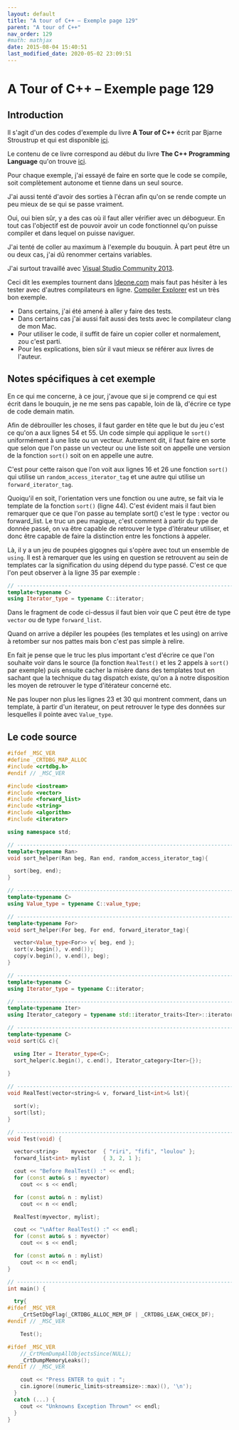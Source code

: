 ```yaml
---
layout: default
title: "A tour of C++ – Exemple page 129"
parent: "A tour of C++"
nav_order: 129
#math: mathjax
date: 2015-08-04 15:40:51
last_modified_date: 2020-05-02 23:09:51
---
```


# A Tour of C++ – Exemple page 129

## Introduction
Il s'agit d'un des codes d'exemple du livre **A Tour of C++** écrit par Bjarne Stroustrup et qui est disponible [ici](http://www.amazon.fr/Tour-C-Bjarne-Stroustrup/dp/0321958314/ref%3Dsr_1_1?ie=UTF8&qid=1416699327&sr=8-1&keywords=a+tour+of+c%2B%2B). 

Le contenu de ce livre correspond au début du livre **The C++ Programming Language** qu'on trouve [ici](http://www.amazon.fr/The-Programming-Language-Bjarne-Stroustrup/dp/0321563840/ref%3Dpd_sim_eb_3?ie=UTF8&refRID=0CR047TTJV1HA6CVA9XA).

Pour chaque exemple, j'ai essayé de faire en sorte que le code se compile, soit complètement autonome et tienne dans un seul source.

J'ai aussi tenté d'avoir des sorties à l'écran afin qu'on se rende compte un peu mieux de se qui se passe vraiment.

Oui, oui bien sûr, y a des cas où il faut aller vérifier avec un débogueur.
En tout cas l'objectif est de pouvoir avoir un code fonctionnel qu'on puisse compiler et dans lequel on puisse naviguer.

J'ai tenté de coller au maximum à l'exemple du bouquin. À part peut être un ou deux cas, j'ai dû renommer certains variables.

J'ai surtout travaillé avec [Visual Studio Community 2013](http://www.visualstudio.com/products/visual-studio-community-vs).

Ceci dit les exemples tournent dans [Ideone.com](http://ideone.com/) mais faut pas hésiter à les tester avec d'autres compilateurs en ligne. [Compiler Explorer](https://godbolt.org/) est un très bon exemple.

* Dans certains, j'ai été amené à aller y faire des tests.  
* Dans certains cas j'ai aussi fait aussi des tests avec le compilateur clang de mon Mac.  
* Pour utiliser le code, il suffit de faire un copier coller et normalement, zou c'est parti.  
* Pour les explications, bien sûr il vaut mieux se référer aux livres de l'auteur.  


## Notes spécifiques à cet exemple


En ce qui me concerne, à ce jour, j'avoue que si je comprend ce qui est écrit dans le bouquin, je ne me sens pas capable, loin de là, d'écrire ce type de code demain matin.

Afin de débrouiller les choses, il faut garder en tête que le but du jeu c'est ce qu'on a aux lignes 54 et 55. Un code simple qui applique le `sort()` uniformément à une liste ou un vecteur. Autrement dit, il faut faire en sorte que selon que l'on passe un vecteur ou une liste soit on appelle une version de la fonction `sort()` soit on en appelle une autre.

C'est pour cette raison que l'on voit aux lignes 16 et 26 une fonction `sort()` qui utilise un `random_access_iterator_tag` et une autre qui utilise un `forward_iterator_tag`.

Quoiqu'il en soit, l'orientation vers une fonction ou une autre, se fait via le template de la fonction `sort()` (ligne 44). C'est évident mais il faut bien remarquer que ce que l'on passe au template sort() c'est le type : vector ou forward_list. Le truc un peu magique, c'est comment à partir du type de donnée passé, on va être capable de retrouver le type d'itérateur utiliser, et donc être capable de faire la distinction entre les fonctions à appeler.

Là, il y a un jeu de poupées gigognes qui s'opère avec tout un ensemble de `using`. Il est à remarquer que les using en question se retrouvent au sein de templates car la signification du using dépend du type passé. C'est ce que l'on peut observer à la ligne 35 par exemple :

```cpp
// ----------------------------------------------------------------------------
template<typename C>
using Iterator_type = typename C::iterator;                                     // C’s iterator type
```

Dans le fragment de code ci-dessus il faut bien voir que C peut être de type `vector` ou de type `forward_list`.

Quand on arrive a dépiler les poupées (les templates et les using) on arrive à retomber sur nos pattes mais bon c'est pas simple à relire.

En fait je pense que le truc les plus important c'est d'écrire ce que l'on souhaite voir dans le source (la fonction `RealTest()` et les 2 appels à `sort()` par exemple) puis ensuite cacher la misère dans des templates tout en sachant que la technique du tag dispatch existe, qu'on a à notre disposition les moyen de retrouver le type d'itérateur concerné etc.

Ne pas louper non plus les lignes 23 et 30 qui montrent comment, dans un template, à partir d'un iterateur, on peut retrouver le type des données sur lesquelles il pointe avec `Value_type`.




## Le code source

```cpp
#ifdef _MSC_VER
#define _CRTDBG_MAP_ALLOC
#include <crtdbg.h>
#endif // _MSC_VER

#include <iostream>
#include <vector>
#include <forward_list>
#include <string>
#include <algorithm>
#include <iterator>

using namespace std;

// ----------------------------------------------------------------------------
template<typename Ran>                                                          // for random-access iterators
void sort_helper(Ran beg, Ran end, random_access_iterator_tag){                 // we can subscript into [beg:end)

  sort(beg, end);                                                               // just sort it
}

// ----------------------------------------------------------------------------
template<typename C>
using Value_type = typename C::value_type;                                      // C’s value type

// ----------------------------------------------------------------------------
template<typename For>                                                          // for forward iterators
void sort_helper(For beg, For end, forward_iterator_tag){                       // we can traverse [beg:end)

  vector<Value_type<For>> v{ beg, end };                                        // initialize a vector from [beg:end)
  sort(v.begin(), v.end());
  copy(v.begin(), v.end(), beg);                                                // copy the elements back
}

// ----------------------------------------------------------------------------
template<typename C>
using Iterator_type = typename C::iterator;                                     // C’s iterator type

// ----------------------------------------------------------------------------
template<typename Iter>
using Iterator_category = typename std::iterator_traits<Iter>::iterator_category; // Iter’s category

// ----------------------------------------------------------------------------
template<typename C>
void sort(C& c){

  using Iter = Iterator_type<C>;
  sort_helper(c.begin(), c.end(), Iterator_category<Iter>{});                   // Iterator_category<Iter>{} constructs a "tag" value inidicating the kind of iterator provided
                                                                                // std::random_access_iterator_tag or std::forward_iterator_tag
}

// ----------------------------------------------------------------------------
void RealTest(vector<string>& v, forward_list<int>& lst){

  sort(v);                                                                      // sort the vector
  sort(lst);                                                                    // sort the singly-linked list
}

// ----------------------------------------------------------------------------
void Test(void) {

  vector<string>    myvector  { "riri", "fifi", "loulou" };
  forward_list<int> mylist    { 3, 2, 1 };

  cout << "Before RealTest() :" << endl;
  for (const auto& s : myvector)
    cout << s << endl;

  for (const auto& n : mylist)
    cout << n << endl;

  RealTest(myvector, mylist);

  cout << "\nAfter RealTest() :" << endl;
  for (const auto& s : myvector)
    cout << s << endl;

  for (const auto& n : mylist)
    cout << n << endl;
}

// ----------------------------------------------------------------------------
int main() {

  try{
#ifdef _MSC_VER
    _CrtSetDbgFlag(_CRTDBG_ALLOC_MEM_DF | _CRTDBG_LEAK_CHECK_DF);
#endif // _MSC_VER

    Test();

#ifdef _MSC_VER
    //_CrtMemDumpAllObjectsSince(NULL);                                         // Begins the dump since the start of program execution
    _CrtDumpMemoryLeaks();
#endif // _MSC_VER

    cout << "Press ENTER to quit : ";
    cin.ignore((numeric_limits<streamsize>::max)(), '\n');
  }
  catch (...) {
    cout << "Unknowns Exception Thrown" << endl;
  }
}
```

